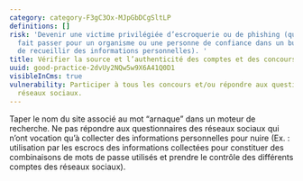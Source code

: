 ```yaml
---
category: category-F3gC3Ox-MJpGbDCgSltLP
definitions: []
risk: 'Devenir une victime privilégiée d’escroquerie ou de phishing (quelqu’un se
  fait passer pour un organisme ou une personne de confiance dans un but malveillant
  de recueillir des informations personnelles). '
title: Vérifier la source et l’authenticité des comptes et des concours en ligne.
uuid: good-practice-2dvUy2NQw5w9X6A41Q0D1
visibleInCms: true
vulnerability: Participer à tous les concours et/ou répondre aux questionnaires des
  réseaux sociaux.
---
```


Taper le nom du site associé au mot “arnaque” dans un moteur de recherche. Ne pas répondre aux questionnaires des réseaux sociaux qui n’ont vocation qu’à collecter des informations personnelles pour nuire (Ex. : utilisation par les escrocs des informations collectées pour constituer des combinaisons de mots de passe utilisés et prendre le contrôle des différents comptes des réseaux sociaux).